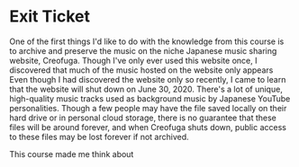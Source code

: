# Exit Ticket

One of the first things I'd like to do with the knowledge from this course is to archive and preserve the music on the niche Japanese music sharing website, Creofuga. Though I've only ever used this website once, I discovered that much of the music hosted on the website only appears Even though I had discovered the website only so recently, I came to learn that the website will shut down on June 30, 2020. There's a lot of unique, high-quality music tracks used as background music by Japanese YouTube personalities. Though a few people may have the file saved locally on their hard drive or in personal cloud storage, there is no guarantee that these files will be around forever, and when Creofuga shuts down, public access to these files may be lost forever if not archived. 

This course made me think about 